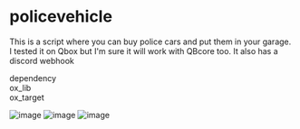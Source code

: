 # policevehicle
This is a script where you can buy police cars and put them in your garage.
I tested it on Qbox but I'm sure it will work with QBcore too.
It also has a discord webhook



  dependency  
  ox_lib  
  ox_target


![image](https://github.com/user-attachments/assets/ad4c4cfc-6c68-4f59-bf2f-e824c438c8c0)
![image](https://github.com/user-attachments/assets/863d138f-c894-42e8-8f05-2cf3e06f04b6)
![image](https://github.com/user-attachments/assets/2e22f2e5-f53f-4004-a04e-4426c9a37df8)

